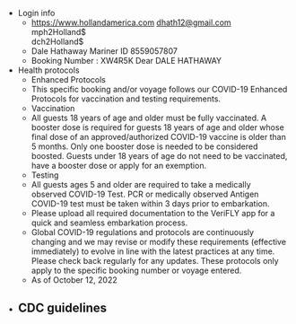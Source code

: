 - Login info
	- https://www.hollandamerica.com
	  dhath12@gmail.com  
	  mph2Holland$  
	  dch2Holland$
	- Dale Hathaway
	  Mariner ID 8559057807
	- Booking Number : XW4R5K
	  Dear DALE HATHAWAY
- Health protocols
	- Enhanced Protocols
	- This specific booking and/or voyage follows our COVID-19 Enhanced Protocols for vaccination and testing requirements.
	- Vaccination
	- All guests 18 years of age and older must be fully vaccinated. A booster dose is required for guests 18 years of age and older whose final dose of an approved/authorized COVID-19 vaccine is older than 5 months.
	    Only one booster dose is needed to be considered boosted.
	    Guests under 18 years of age do not need to be vaccinated, have a booster dose or apply for an exemption.
	- Testing
	- All guests ages 5 and older are required to take a medically observed COVID-19 Test.
	        PCR or medically observed Antigen COVID-19 test must be taken within 3 days prior to embarkation.
	- Please upload all required documentation to the VeriFLY app for a quick and seamless embarkation process.
	- Global COVID-19 regulations and protocols are continuously changing and we may revise or modify these requirements (effective immediately) to evolve in line with the latest practices at any time. Please check back regularly for any updates. These protocols only apply to the specific booking number or voyage entered.
	- As of October 12, 2022
- CDC guidelines
	-